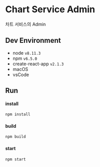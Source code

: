 # Chart Service Admin

차트 서비스의 Admin

## Dev Environment

- node `v8.11.3`
- npm `v6.5.0`
- create-react-app `v2.1.3`
- macOS
- vsCode

## Run

#### install

```js
npm install
```

#### build

```js
npm build
```

#### start

```js
npm start
```
